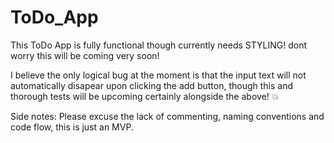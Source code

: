 # ToDo_App

This ToDo App is fully functional though currently needs STYLING! dont worry this will be coming very soon!

I believe the only logical bug at the moment is that the input text will not automatically disapear upon clicking the add button, though this and thorough tests will be upcoming certainly alongside the above! 💥

Side notes: Please excuse the lack of commenting, naming conventions and code flow, this is just an MVP.
